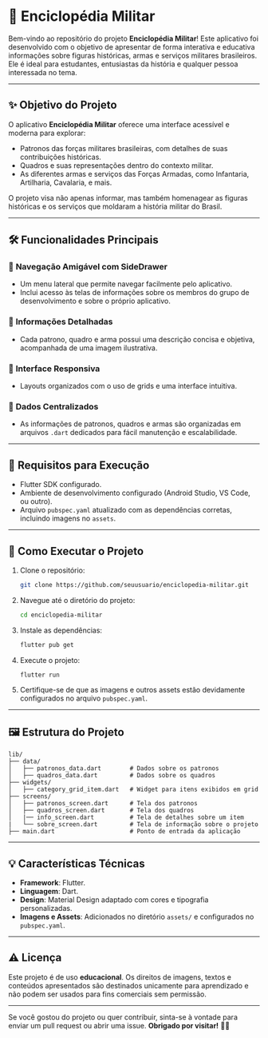 # 📘 Enciclopédia Militar

Bem-vindo ao repositório do projeto **Enciclopédia Militar**! Este aplicativo foi desenvolvido com o objetivo de apresentar de forma interativa e educativa informações sobre figuras históricas, armas e serviços militares brasileiros. Ele é ideal para estudantes, entusiastas da história e qualquer pessoa interessada no tema.

---

## ✨ **Objetivo do Projeto**

O aplicativo **Enciclopédia Militar** oferece uma interface acessível e moderna para explorar:
- Patronos das forças militares brasileiras, com detalhes de suas contribuições históricas.
- Quadros e suas representações dentro do contexto militar.
- As diferentes armas e serviços das Forças Armadas, como Infantaria, Artilharia, Cavalaria, e mais.

O projeto visa não apenas informar, mas também homenagear as figuras históricas e os serviços que moldaram a história militar do Brasil.

---

## 🛠️ **Funcionalidades Principais**

### 🔹 **Navegação Amigável com SideDrawer**
- Um menu lateral que permite navegar facilmente pelo aplicativo.
- Inclui acesso às telas de informações sobre os membros do grupo de desenvolvimento e sobre o próprio aplicativo.

### 🔹 **Informações Detalhadas**
- Cada patrono, quadro e arma possui uma descrição concisa e objetiva, acompanhada de uma imagem ilustrativa.

### 🔹 **Interface Responsiva**
- Layouts organizados com o uso de grids e uma interface intuitiva.

### 🔹 **Dados Centralizados**
- As informações de patronos, quadros e armas são organizadas em arquivos `.dart` dedicados para fácil manutenção e escalabilidade.

---

## 🛑 **Requisitos para Execução**

- Flutter SDK configurado.
- Ambiente de desenvolvimento configurado (Android Studio, VS Code, ou outro).
- Arquivo `pubspec.yaml` atualizado com as dependências corretas, incluindo imagens no `assets`.

---

## 🔧 **Como Executar o Projeto**

1. Clone o repositório:
   ```bash
   git clone https://github.com/seuusuario/enciclopedia-militar.git
   ```
2. Navegue até o diretório do projeto:
   ```bash
   cd enciclopedia-militar
   ```
3. Instale as dependências:
   ```bash
   flutter pub get
   ```
4. Execute o projeto:
   ```bash
   flutter run
   ```
5. Certifique-se de que as imagens e outros assets estão devidamente configurados no arquivo `pubspec.yaml`.

---

## 🖼️ **Estrutura do Projeto**

```
lib/
├── data/
│   ├── patronos_data.dart        # Dados sobre os patronos
│   ├── quadros_data.dart         # Dados sobre os quadros
├── widgets/
│   ├── category_grid_item.dart   # Widget para itens exibidos em grid
├── screens/
│   ├── patronos_screen.dart      # Tela dos patronos
│   ├── quadros_screen.dart       # Tela dos quadros
│   |── info_screen.dart          # Tela de detalhes sobre um item
|   └── sobre_screen.dart         # Tela de informação sobre o projeto
├── main.dart                     # Ponto de entrada da aplicação
```

---

## 💡 **Características Técnicas**

- **Framework**: Flutter.
- **Linguagem**: Dart.
- **Design**: Material Design adaptado com cores e tipografia personalizadas.
- **Imagens e Assets**: Adicionados no diretório `assets/` e configurados no `pubspec.yaml`.

---

## ⚠️ **Licença**

Este projeto é de uso **educacional**. Os direitos de imagens, textos e conteúdos apresentados são destinados unicamente para aprendizado e não podem ser usados para fins comerciais sem permissão.

---

Se você gostou do projeto ou quer contribuir, sinta-se à vontade para enviar um pull request ou abrir uma issue. **Obrigado por visitar!** 💂‍♂️